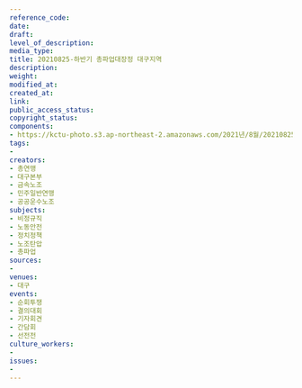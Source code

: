 ```yaml
---
reference_code: 
date: 
draft: 
level_of_description: 
media_type: 
title: 20210825-하반기 총파업대장정 대구지역
description: 
weight: 
modified_at: 
created_at: 
link: 
public_access_status: 
copyright_status: 
components:
- https://kctu-photo.s3.ap-northeast-2.amazonaws.com/2021년/8월/20210825-하반기+총파업대장정+대구지역/_1D20494.jpg
tags:
- 
creators:
- 총연맹
- 대구본부
- 금속노조
- 민주일반연맹
- 공공운수노조
subjects:
- 비정규직
- 노동안전
- 정치정책
- 노조탄압
- 총파업
sources:
- 
venues:
- 대구
events:
- 순회투쟁
- 결의대회
- 기자회견
- 간담회
- 선전전
culture_workers:
- 
issues:
- 
---
```

